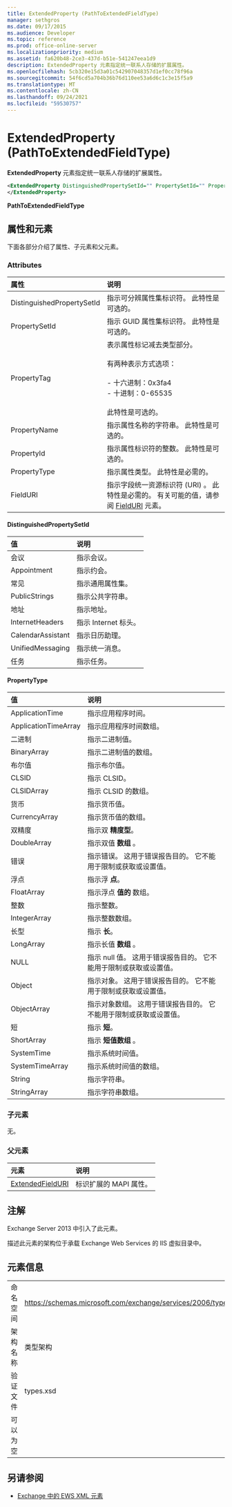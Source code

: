 ```yaml
---
title: ExtendedProperty (PathToExtendedFieldType)
manager: sethgros
ms.date: 09/17/2015
ms.audience: Developer
ms.topic: reference
ms.prod: office-online-server
ms.localizationpriority: medium
ms.assetid: fa620b48-2ce3-437d-b51e-541247eea1d9
description: ExtendedProperty 元素指定统一联系人存储的扩展属性。
ms.openlocfilehash: 5cb320e15d3a01c542907048357d1ef0cc78f96a
ms.sourcegitcommit: 54f6cd5a704b36b76d110ee53a6d6c1c3e15f5a9
ms.translationtype: MT
ms.contentlocale: zh-CN
ms.lasthandoff: 09/24/2021
ms.locfileid: "59530757"
---
```

# <a name="extendedproperty-pathtoextendedfieldtype"></a>ExtendedProperty (PathToExtendedFieldType)

**ExtendedProperty** 元素指定统一联系人存储的扩展属性。 
  
```xml
<ExtendedProperty DistinguishedPropertySetId="" PropertySetId="" PropertyTag="" PropertyName="" PropertyId="" PropertyType="" FieldURI="">
</ExtendedProperty>
```

**PathToExtendedFieldType**

## <a name="attributes-and-elements"></a>属性和元素

下面各部分介绍了属性、子元素和父元素。
  
### <a name="attributes"></a>Attributes

|**属性**|**说明**|
|:-----|:-----|
|DistinguishedPropertySetId  <br/> |指示可分辨属性集标识符。 此特性是可选的。  <br/> |
|PropertySetId  <br/> |指示 GUID 属性集标识符。 此特性是可选的。  <br/> |
|PropertyTag  <br/> | 表示属性标记减去类型部分。<br/><br/>有两种表示方式选项：  <br/><br/>- 十六进制：0x3fa4  <br/>- 十进制：0-65535<br/><br/>  此特性是可选的。  <br/> |
|PropertyName  <br/> |指示属性名称的字符串。 此特性是可选的。  <br/> |
|PropertyId  <br/> |指示属性标识符的整数。 此特性是可选的。  <br/> |
|PropertyType  <br/> |指示属性类型。 此特性是必需的。  <br/> |
|FieldURI  <br/> |指示字段统一资源标识符 (URI) 。 此特性是必需的。 有关可能的值，请参阅 [FieldURI](fielduri.md) 元素。  <br/> |
   
#### <a name="distinguishedpropertysetid"></a>DistinguishedPropertySetId

|**值**|**说明**|
|:-----|:-----|
|会议  <br/> |指示会议。  <br/> |
|Appointment  <br/> |指示约会。  <br/> |
|常见  <br/> |指示通用属性集。  <br/> |
|PublicStrings  <br/> |指示公共字符串。  <br/> |
|地址  <br/> |指示地址。  <br/> |
|InternetHeaders  <br/> |指示 Internet 标头。  <br/> |
|CalendarAssistant  <br/> |指示日历助理。  <br/> |
|UnifiedMessaging  <br/> |指示统一消息。  <br/> |
|任务  <br/> |指示任务。  <br/> |
   
#### <a name="propertytype"></a>PropertyType

|**值**|**说明**|
|:-----|:-----|
|ApplicationTime  <br/> |指示应用程序时间。  <br/> |
|ApplicationTimeArray  <br/> |指示应用程序时间数组。  <br/> |
|二进制  <br/> |指示二进制值。  <br/> |
|BinaryArray  <br/> |指示二进制值的数组。  <br/> |
|布尔值  <br/> |指示布尔值。  <br/> |
|CLSID  <br/> |指示 CLSID。  <br/> |
|CLSIDArray  <br/> |指示 CLSID 的数组。  <br/> |
|货币  <br/> |指示货币值。  <br/> |
|CurrencyArray  <br/> |指示货币值的数组。  <br/> |
|双精度  <br/> |指示双 **精度型**。  <br/> |
|DoubleArray  <br/> |指示双值 **数组** 。  <br/> |
|错误  <br/> |指示错误。 这用于错误报告目的。 它不能用于限制或获取或设置值。  <br/> |
|浮点  <br/> |指示浮 **点**。  <br/> |
|FloatArray  <br/> |指示浮点 **值的** 数组。  <br/> |
|整数  <br/> |指示整数。  <br/> |
|IntegerArray  <br/> |指示整数数组。  <br/> |
|长型  <br/> |指示 **长**。  <br/> |
|LongArray  <br/> |指示长值 **数组** 。  <br/> |
|NULL  <br/> |指示 null 值。 这用于错误报告目的。 它不能用于限制或获取或设置值。  <br/> |
|Object  <br/> |指示对象。 这用于错误报告目的。 它不能用于限制或获取或设置值。  <br/> |
|ObjectArray  <br/> |指示对象数组。 这用于错误报告目的。 它不能用于限制或获取或设置值。  <br/> |
|短  <br/> |指示 **短**。  <br/> |
|ShortArray  <br/> |指示 **短值数组** 。  <br/> |
|SystemTime  <br/> |指示系统时间值。  <br/> |
|SystemTimeArray  <br/> |指示系统时间值的数组。  <br/> |
|String  <br/> |指示字符串。  <br/> |
|StringArray  <br/> |指示字符串数组。  <br/> |
   
### <a name="child-elements"></a>子元素

无。
  
### <a name="parent-elements"></a>父元素

|**元素**|**说明**|
|:-----|:-----|
|[ExtendedFieldURI](extendedfielduri.md) <br/> |标识扩展的 MAPI 属性。  <br/> |
   
## <a name="remarks"></a>注解

Exchange Server 2013 中引入了此元素。
  
描述此元素的架构位于承载 Exchange Web Services 的 IIS 虚拟目录中。
  
## <a name="element-information"></a>元素信息

|||
|:-----|:-----|
|命名空间  <br/> |https://schemas.microsoft.com/exchange/services/2006/types  <br/> |
|架构名称  <br/> |类型架构  <br/> |
|验证文件  <br/> |types.xsd  <br/> |
|可以为空  <br/> ||
   
## <a name="see-also"></a>另请参阅

- [Exchange 中的 EWS XML 元素](ews-xml-elements-in-exchange.md)

